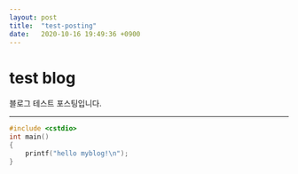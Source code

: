 ```yaml
---
layout: post
title:  "test-posting"
date:   2020-10-16 19:49:36 +0900
---
```


# test blog

블로그 테스트 포스팅입니다.

---

```cpp
#include <cstdio>
int main()
{
    printf("hello myblog!\n");
}
```
